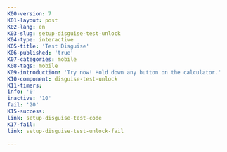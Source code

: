 ```yaml
---
K00-version: 7
K01-layout: post
K02-lang: en
K03-slug: setup-disguise-test-unlock
K04-type: interactive
K05-title: 'Test Disguise'
K06-published: 'true'
K07-categories: mobile
K08-tags: mobile
K09-introduction: 'Try now! Hold down any button on the calculator.'
K10-component: disguise-test-unlock
K11-timers:
info: '0'
inactive: '10'
fail: '20'
K15-success:
link: setup-disguise-test-code
K17-fail:
link: setup-disguise-test-unlock-fail

---
```


